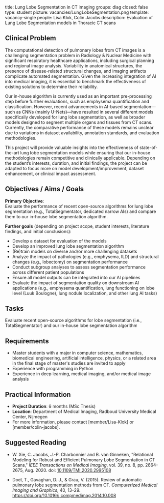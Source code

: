 title: Lung Lobe Segmentation in CT imaging
groups: diag
closed: false
type: student
picture: vacancies/LungLobeSegmentation.png
template: vacancy-single
people: Lisa Klok, Colin Jacobs
description: Evaluation of Lung Lobe Segmentation models in Thoracic CT scans

## Clinical Problem

The computational detection of pulmonary lobes from CT images is a challenging segmentation problem in Radiology & Nuclear Medicine with significant respiratory healthcare applications, including surgical planning and regional image analysis. Variability in anatomical structures, the presence of disease-related structural changes, and imaging artifacts complicate automated segmentation. Given the increasing integration of AI into medical imaging, it is essential to benchmark the effectiveness of existing solutions to determine their reliability.

Our in-house algorithm is currently used as an important pre-processing step before further evaluations, such as emphysema quantification and classification. However, recent advancements in AI-based segmentation—such as CNNs (mainly U-Nets)—have resulted in several different models specifically developed for lung lobe segmentation, as well as broader models designed to segment multiple organs and tissues from CT scans. Currently, the comparative performance of these models remains unclear due to variations in dataset availability, annotation standards, and evaluation methodologies.

This project will provide valuable insights into the effectiveness of state-of-the-art lung lobe segmentation models while ensuring that our in-house methodologies remain competitive and clinically applicable. Depending on the student’s interests, duration, and initial findings, the project can be adapted to focus more on model development/improvement, dataset enhancement, or clinical impact assessment.

## Objectives / Aims / Goals

**Primary Objective**:  
Evaluate the performance of recent open-source algorithms for lung lobe segmentation (e.g., TotalSegmentator, dedicated narrow AIs) and compare them to our in-house lobe segmentation algorithm.

**Further goals** (depending on project scope, student interests, literature findings, and initial conclusions):<br>
- Develop a dataset for evaluation of the models<br>
- Develop an improved lung lobe segmentation algorithm<br>
- (Re)train models on diverse and/or more challenging datasets<br>
- Analyze the impact of pathologies (e.g., emphysema, ILD) and structural changes (e.g., lobectomy) on segmentation performance<br>
- Conduct subgroup analyses to assess segmentation performance across different patient populations<br>
- Ensure all model outputs can be integrated into our AI pipelines<br>
- Evaluate the impact of segmentation quality on downstream AI applications (e.g., emphysema quantification, lung functioning on lobe level (Luuk Boulogne), lung nodule localization, and other lung AI tasks)<br>

## Tasks

Evaluate recent open-source algorithms for lobe segmentation (i.e., TotalSegmentator) and our in-house lobe segmentation algorithm

## Requirements

- Master students with a major in computer science, mathematics, biomedical engineering, artificial intelligence, physics, or a related area in the final stage of master's studies are invited to apply
- Experience with programming in Python
- Experience in deep learning, medical imaging, and/or medical image analysis

## Practical Information

- **Project Duration**: 6 months (MSc Thesis)
- **Location**: Department of Medical Imaging, Radboud University Medical Center, Nijmegen
- For more information, please contact [member/Lisa-Klok] or [member/colin-jacobs].

## Suggested Reading

- W. Xie, C. Jacobs, J.-P. Charbonnier and B. van Ginneken, "Relational Modeling for Robust and Efficient Pulmonary Lobe Segmentation in CT Scans," *IEEE Transactions on Medical Imaging*, vol. 39, no. 8, pp. 2664–2675, Aug. 2020. doi: [10.1109/TMI.2020.2995108](https://doi.org/10.1109/TMI.2020.2995108)

- Doel, T., Gavaghan, D. J., & Grau, V. (2015). Review of automatic pulmonary lobe segmentation methods from CT. *Computerized Medical Imaging and Graphics*, 40, 13–29. https://doi.org/10.1016/j.compmedimag.2014.10.008
